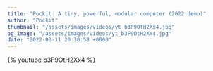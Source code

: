 ```yaml
---
title: "Pockit: A tiny, powerful, modular computer (2022 demo)"
author: "Pockit"
thumbnail: "/assets/images/videos/yt_b3F9OtH2Xx4.jpg"
og_image: "/assets/images/videos/yt_b3F9OtH2Xx4.jpg"
date: "2022-03-11 20:30:58 +0000"
---
```


{% youtube b3F9OtH2Xx4 %}